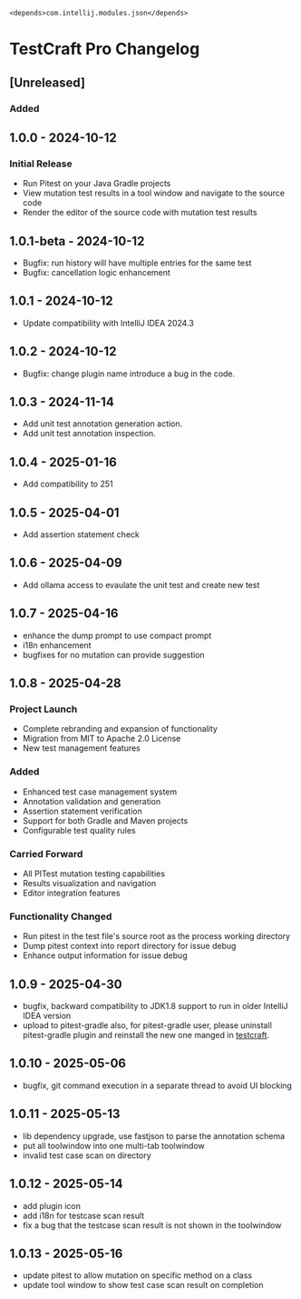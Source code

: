 <idea-plugin>
    <!-- Other configurations -->

    <depends>com.intellij.modules.json</depends>
</idea-plugin><!-- Keep a Changelog guide -> https://keepachangelog.com -->

# TestCraft Pro Changelog


## [Unreleased]
### Added


## 1.0.0 - 2024-10-12
### Initial Release
- Run Pitest on your Java Gradle projects
- View mutation test results in a tool window and navigate to the source code
- Render the editor of the source code with mutation test results

## 1.0.1-beta - 2024-10-12
- Bugfix: run history will have multiple entries for the same test
- Bugfix: cancellation logic enhancement

## 1.0.1 - 2024-10-12
- Update compatibility with IntelliJ IDEA 2024.3

## 1.0.2 - 2024-10-12
- Bugfix: change plugin name introduce a bug in the code.

## 1.0.3 - 2024-11-14
- Add unit test annotation generation action.
- Add unit test annotation inspection.

## 1.0.4 - 2025-01-16
- Add compatibility to 251

## 1.0.5 - 2025-04-01
- Add assertion statement check

## 1.0.6 - 2025-04-09
- Add ollama access to evaulate the unit test and create new test

## 1.0.7 - 2025-04-16
- enhance the dump prompt to use compact prompt
- i18n enhancement
- bugfixes for no mutation can provide suggestion

## 1.0.8 - 2025-04-28
### Project Launch
- Complete rebranding and expansion of functionality
- Migration from MIT to Apache 2.0 License
- New test management features

### Added
- Enhanced test case management system
- Annotation validation and generation
- Assertion statement verification
- Support for both Gradle and Maven projects
- Configurable test quality rules

### Carried Forward
- All PITest mutation testing capabilities
- Results visualization and navigation
- Editor integration features

### Functionality Changed
- Run pitest in the test file's source root as the process working directory
- Dump pitest context into report directory for issue debug
- Enhance output information for issue debug

## 1.0.9 - 2025-04-30
- bugfix, backward compatibility to JDK1.8 support to run in older IntelliJ IDEA version
- upload to pitest-gradle also, for pitest-gradle user, please uninstall pitest-gradle plugin and reinstall the new one manged in [testcraft](https://plugins.jetbrains.com/plugin/27221-testcraft-pro).

## 1.0.10 - 2025-05-06
- bugfix, git command execution in a separate thread to avoid UI blocking

## 1.0.11 - 2025-05-13
- lib dependency upgrade, use fastjson to parse the annotation schema
- put all toolwindow into one multi-tab toolwindow
- invalid test case scan on directory

## 1.0.12 - 2025-05-14
- add plugin icon
- add i18n for testcase scan result
- fix a bug that the testcase scan result is not shown in the toolwindow

## 1.0.13 - 2025-05-16
- update pitest to allow mutation on specific method on a class
- update tool window to show test case scan result on completion
